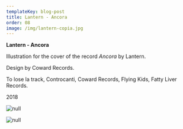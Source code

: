 ```yaml
---
templateKey: blog-post
title: Lantern - Ancora
order: 08
image: /img/lantern-copia.jpg
---
```

**Lantern - Ancora**

Illustration for the cover of the record _Ancora_ by Lantern.

Design by Coward Records.

To lose la track, Controcanti, Coward Records, Flying Kids, Fatty Liver Records.

2018

![null](/img/mockup_3.png)

![null](/img/lantern_ancora.jpg)
